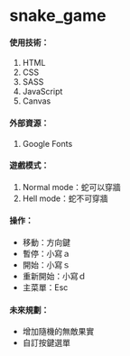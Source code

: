 # snake_game
#### 使用技術：
1. HTML
2. CSS
3. SASS
4. JavaScript
5. Canvas
   
#### 外部資源：
1. Google Fonts

#### 遊戲模式：
1. Normal mode：蛇可以穿牆
2. Hell mode：蛇不可穿牆

#### 操作：
* 移動：方向鍵
* 暫停：小寫ａ
* 開始：小寫ｓ
* 重新開始：小寫ｄ
* 主菜單：Esc

#### 未來規劃：
* 增加隨機的無敵果實
* 自訂按鍵選單
